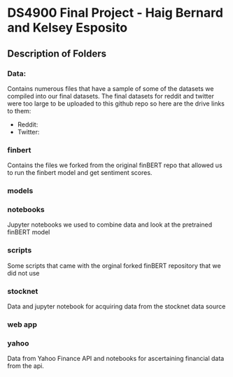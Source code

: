 # DS4900 Final Project - Haig Bernard and Kelsey Esposito

## Description of Folders

### Data:
Contains numerous files that have a sample of some of the datasets we compiled into our final datasets. The final datasets for reddit and twitter were too large to be uploaded to this github repo so here are the drive links to them:
- Reddit:
- Twitter:

### finbert
Contains the files we forked from the original finBERT repo that allowed us to run the finbert model and get sentiment scores.

### models

### notebooks
Jupyter notebooks we used to combine data and look at the pretrained finBERT model

### scripts
Some scripts that came with the orginal forked finBERT repository that we did not use

### stocknet
Data and jupyter notebook for acquiring data from the stocknet data source

### web app

### yahoo
Data from Yahoo Finance API and notebooks for ascertaining financial data from the api.
